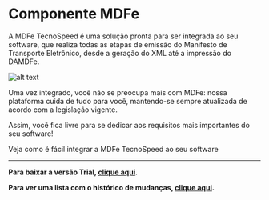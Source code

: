 ﻿# Componente MDFe

A MDFe TecnoSpeed é uma solução pronta para ser integrada ao seu software, que realiza todas as etapas de emissão do Manifesto de Transporte Eletrônico, desde a geração do XML até a impressão do DAMDFe.

![alt text](https://tecnospeed.com.br/images/workflow-mdfe.svg "Fluxo de emissão MDFe")

Uma vez integrado, você não se preocupa mais com MDFe: nossa plataforma cuida de tudo para você, mantendo-se sempre atualizada de acordo com a legislação vigente.

Assim, você fica livre para se dedicar aos requisitos mais importantes do seu software!

Veja como é fácil integrar a MDFe TecnoSpeed ao seu software

***

**Para baixar a versão Trial, [clique aqui](https://s3-sa-east-1.amazonaws.com/tecnospeed-trial/setup_mdfe_tecnoaccount9.1.60.6388.exe "Baixar o Componente MDFe  Trial")**.

**Para ver uma lista com o histórico de mudanças, [clique aqui](https://github.com/tecnospeed/Componente-MDFe/blob/master/CHANGELOG.md "Changelog").**
